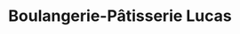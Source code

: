 ---
title: "Boulangerie-Pâtisserie Lucas"
url: /bignan/boulangerie-patisserie-lucas/
shop: Bäckerei
---